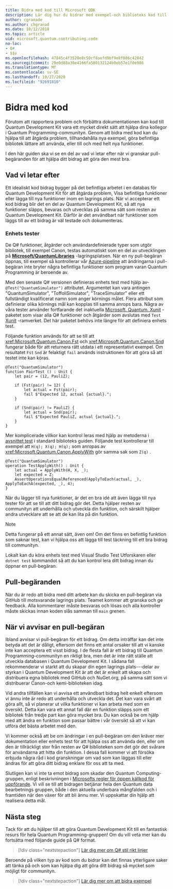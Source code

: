 ```yaml
---
title: Bidra med kod till Microsoft QDK
description: Lär dig hur du bidrar med exempel-och biblioteks kod till Microsoft Quantum Development Kit (QDK).
author: cgranade
ms.author: chgranad
ms.date: 10/12/2018
ms.topic: article
uid: microsoft.quantum.contributing.code
no-loc:
- Q#
- $$v
ms.openlocfilehash: 47845c4f3520e8c50cf8aefd9bf9e8f086c42842
ms.sourcegitcommit: 29e0d88a30e4166fa580132124b0eb57e1f0e986
ms.translationtype: MT
ms.contentlocale: sv-SE
ms.lasthandoff: 10/27/2020
ms.locfileid: "92691810"
---
```

# <a name="contributing-code"></a>Bidra med kod

Förutom att rapportera problem och förbättra dokumentationen kan kod till Quantum Development Kit vara ett mycket direkt sätt att hjälpa dina kollegor i Quantum Programming-communityn.
Genom att bidra med kod kan du hjälpa till att åtgärda problem, tillhandahålla nya exempel, göra befintliga bibliotek lättare att använda, eller till och med helt nya funktioner.

I den här guiden ska vi se en del av vad vi letar efter när vi granskar pull-begäranden för att hjälpa ditt bidrag att göra den mest bra.

## <a name="what-we-look-for"></a>Vad vi letar efter

Ett idealiskt kod bidrag bygger på det befintliga arbetet i en databas för Quantum Development Kit för att åtgärda problem, Visa befintliga funktioner eller lägga till nya funktioner inom en lagrings plats.
När vi accepterar ett kod bidrag blir det en del av Quantum Development Kit, så att nya funktioner släpps, bevaras och utvecklas på samma sätt som resten av Quantum Development Kit.
Därför är det användbart när funktioner som läggs till av ett bidrag är väl testade och dokumenteras.

### <a name="unit-tests"></a>Enhets tester

De Q# funktioner, åtgärder och användardefinierade typer som utgör bibliotek, till exempel Canon, testas automatiskt som en del av utvecklingen på [**Microsoft/QuantumLibraries**](https://github.com/Microsoft/QuantumLibraries/) -lagringsplatsen.
När en ny pull-begäran öppnas, till exempel så kontrollerar vår [Azure-pipeline](https://azure.microsoft.com/services/devops/pipelines/) att ändringarna i pull-begäran inte bryter några befintliga funktioner som program varan Quantum Programming är beroende av.

Med den senaste Q# versionen definieras enhets test med hjälp av- `@Test("QuantumSimulator")` attributet. Argumentet kan vara antingen "QuantumSimulator", "ToffoliSimulator", "TraceSimulator" eller ett fullständigt kvalificerat namn som anger körnings målet. Flera attribut som definierar olika körnings mål kan kopplas till samma anrops bara. Några av våra tester använder fortfarande det inaktuella [Microsoft. Quantum. Xunit](https://www.nuget.org/packages/Microsoft.Quantum.Xunit/) -paketet som visar alla Q# funktioner och åtgärder som avslutas med `Test` [Xunit](https://xunit.github.io/) -ramverket. Det här paketet behövs inte längre för att definiera enhets test. 

Följande funktion används för att se till att <xref:Microsoft.Quantum.Canon.Fst> och <xref:Microsoft.Quantum.Canon.Snd> fungerar både för att returnera rätt utdata i ett representativt exempel.
Om resultatet `Fst` `Snd` är felaktigt `fail` används instruktionen för att göra så att testet inte kan köras.

```qsharp
@Test("QuantumSimulator")
function PairTest () : Unit {
    let pair = (12, PauliZ);

    if (Fst(pair) != 12) {
        let actual = Fst(pair);
        fail $"Expected 12, actual {actual}.";
    }

    if (Snd(pair) != PauliZ) {
        let actual = Snd(pair);
        fail $"Expected PauliZ, actual {actual}.";
    }
}
```

Mer komplicerade villkor kan kontrol leras med hjälp av metoderna i [avsnittet test](xref:microsoft.quantum.libraries.diagnostics) i standard biblioteks guiden.
Följande test kontrollerar till exempel att `H(q); X(q); H(q);` som anropas av <xref:Microsoft.Quantum.Canon.ApplyWith> gör samma sak som `Z(q)` .

```Q#
@Test("QuantumSimulator")
operation TestApplyWith() : Unit {
    let actual = ApplyWith(H, X, _);
    let expected = Z;
    AssertOperationsEqualReferenced(ApplyToEach(actual, _), ApplyToEachA(expected, _), 4);
}
```

När du lägger till nya funktioner, är det en bra idé att även lägga till nya tester för att se till att ditt bidrag gör det.
Detta hjälper resten av communityn att underhålla och utveckla din funktion, och särskilt hjälper andra utvecklare att se att de kan lita på din funktion.

> [!NOTE]
> Detta fungerar på ett annat sätt, även om!
> Om det finns en befintlig funktion som saknar test, kan vi hjälpa oss att lägga till test täckning till ett bra bidrag till communityn.

Lokalt kan du köra enhets test med Visual Studio Test Utforskaren eller `dotnet test` kommandot så att du kan kontrol lera ditt bidrag innan du öppnar en pull-begäran.

<!-- TODO:
### Comments and Documentation ###

### Citations and References ### -->

## <a name="pull-requests"></a>Pull-begäranden

När du är redo att bidra med ditt arbete kan du skicka en pull-begäran via GitHub till motsvarande lagrings plats.
Teamet kommer att granska och ge feedback. Alla kommentarer måste besvaras och lösas och alla kontroller måste skickas innan koden slås samman till `main` grenen.

## <a name="when-well-reject-a-pull-request"></a>När vi avvisar en pull-begäran

Ibland avvisar vi pull-begäran för ett bidrag.
Om detta inträffar kan det inte betyda att det är dåligt, eftersom det finns ett antal orsaker till att vi kanske inte kan acceptera ett visst bidrag.
I de flesta fall är ett bidrag till Quantum Programming-communityn en riktigt bra, men det är inte rätt ställe att utveckla databasen i Quantum Development Kit.
I sådana fall rekommenderar vi starkt att du skapar din egen lagrings plats---delar av styrkan i Quantum Development Kit är att det är enkelt att skapa och distribuera egna bibliotek med GitHub och NuGet.org, på samma sätt som vi distribuerar Canon-och kemi-biblioteken idag.

Vid andra tillfällen kan vi avvisa ett användbart bidrag helt enkelt eftersom vi ännu inte är redo att underhålla och utveckla det.
Det kan vara svårt att göra allt, så vi planerar ut vilka funktioner vi kan arbeta med som en översikt.
Detta kan vara ett annat fall där en funktion släpps som ett bibliotek från tredje part kan göra mycket bra.
Du kan också be om hjälp med att ändra en funktion som passar bättre i vår översikt så att vi kan utföra det bästa arbetet med den.

Vi kommer också att be om ändringar i en pull-begäran om den kräver mer dokumentation eller enhets test för att hjälpa oss att använda den, eller om den är tillräckligt stor från resten av Q# biblioteken som det gör det svårare för användarna att hitta din funktion.
I dessa fall kommer vi att försöka erbjuda några råd i kod granskningar om vad som kan läggas till eller ändras för att göra ditt bidrag enklare för oss att ta med.

Slutligen kan vi inte ta emot bidrag som skadar den Quantum Computing-gruppen, enligt beskrivningen i [Microsofts regler för öppen källkod för uppförande](https://opensource.microsoft.com/codeofconduct/).
Vi vill se till att bidragen betjänar hela den Quantum data bearbetnings gruppen, både i den aktuella underbara mångfalden och i framtiden när den växer för att bli ännu mer.
Vi uppskattar din hjälp att realisera detta mål.

## <a name="next-steps"></a>Nästa steg

Tack för att du hjälper till att göra Quantum Development Kit till en fantastisk resurs för hela Quantum Programming-gruppen!
Om du vill veta mer kan du fortsätta med följande guide på Q# format.

> [!div class="nextstepaction"]
> [Lär dig mer om Q# stil rikt linjer](xref:microsoft.quantum.contributing.style)

Beroende på vilken typ av kod som du bidrar kan det finnas ytterligare saker att tänka på och som kan hjälpa dig att göra ditt bidrag så mycket som möjligt för communityn.

> [!div class="nextstepaction"]
> [Lär dig mer om att bidra exempel](xref:microsoft.quantum.contributing.samples)

